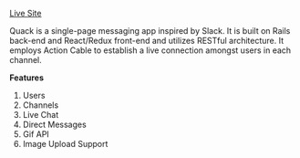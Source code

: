 [Live Site](https://quack-chat.herokuapp.com/#/)

Quack is a single-page messaging app inspired by Slack. It is built on Rails back-end and React/Redux front-end and utilizes RESTful architecture. It employs Action Cable to establish a live connection amongst users in each channel.

**Features**

   1. Users
   2. Channels
   3. Live Chat
   4. Direct Messages
   5. Gif API
   6. Image Upload Support
